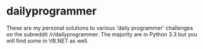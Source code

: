dailyprogrammer
===============

These are my personal solutions to various 'daily programmer' challenges on the subreddit /r/dailyprogrammer. 
The majority are in Python 3.3 but you will find some in VB.NET as well.
